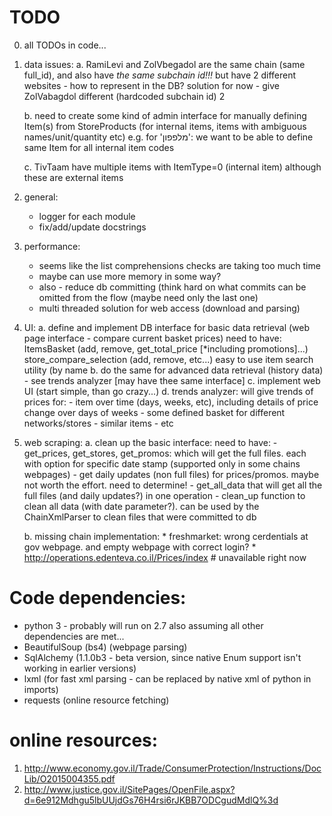 TODO
====
0) all TODOs in code...

1) data issues:
    a. RamiLevi and ZolVbegadol are the same chain (same full_id), and also have *the same subchain id!!!*
       but have 2 different websites - how to represent in the DB?
       solution for now - give ZolVabagdol different (hardcoded subchain id) 2

    b. need to create some kind of admin interface for manually defining Item(s) from StoreProducts (for internal items, items
       with ambiguous names/unit/quantity etc)
       e.g. for 'מלפפון': we want to be able to define same Item for all internal item codes

    c. TivTaam have multiple items with ItemType=0 (internal item) although these are external items


2) general:
    * logger for each module
    * fix/add/update docstrings

3) performance:
    - seems like the list comprehensions checks are taking too much time
    - maybe can use more memory in some way?
    - also - reduce db committing (think hard on what commits can be omitted from the flow (maybe need only the last one)
    - multi threaded solution for web access (download and parsing)

4) UI:
    a. define and implement DB interface for basic data retrieval (web page interface - compare current basket prices)
       need to have:
        ItemsBasket (add, remove, get_total_price [*including promotions]...)
        store_compare_selection (add, remove, etc...)
        easy to use item search utility (by name
    b. do the same for advanced data retrieval (history data) - see trends analyzer  [may have thee same interface]
    c. implement web UI (start simple, than go crazy...)
    d. trends analyzer:
       will give trends of prices for:
        - item over time (days, weeks, etc), including details of price change over days of weeks
        - some defined basket for different networks/stores
        - similar items
        - etc


5) web scraping:
    a. clean up the basic interface:
       need to have:
        - get_prices, get_stores, get_promos: which will get the full files. each with option for specific date stamp (supported only
          in some chains webpages)
        - get daily updates (non full files) for prices/promos. maybe not worth the effort. need to determine!
        - get_all_data that will get all the full files (and daily updates?) in one operation
        - clean_up function to clean all data (with date parameter?). can be used by the ChainXmlParser to clean files that
          were committed to db

    b. missing chain implementation:
        * freshmarket: wrong cerdentials at gov webpage. and empty webpage with correct login?
        * http://operations.edenteva.co.il/Prices/index  # unavailable right now


Code dependencies:
==================
* python 3 - probably will run on 2.7 also assuming all other dependencies are met...
* BeautifulSoup (bs4) (webpage parsing)
* SqlAlchemy (1.1.0b3 - beta version, since native Enum support isn't working in earlier versions)
* lxml (for fast xml parsing - can be replaced by native xml of python in imports)
* requests (online resource fetching)


online resources:
===================
1) http://www.economy.gov.il/Trade/ConsumerProtection/Instructions/DocLib/O2015004355.pdf
2) http://www.justice.gov.il/SitePages/OpenFile.aspx?d=6e912Mdhgu5lbUUjdGs76H4rsi6rJKBB7ODCgudMdlQ%3d
